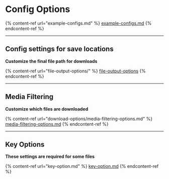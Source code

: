 # Config Options

{% content-ref url="example-configs.md" %}
[example-configs.md](example-configs.md)
{% endcontent-ref %}

***

## Config settings for save locations

**Customize the final file path for downloads**

{% content-ref url="file-output-options/" %}
[file-output-options](file-output-options/)
{% endcontent-ref %}

***

## Media Filtering

**Customize which files are downloaded**

{% content-ref url="download-options/media-filtering-options.md" %}
[media-filtering-options.md](download-options/media-filtering-options.md)
{% endcontent-ref %}

***

## Key Options

**These settings are required for some files**

{% content-ref url="key-option.md" %}
[key-option.md](key-option.md)
{% endcontent-ref %}
